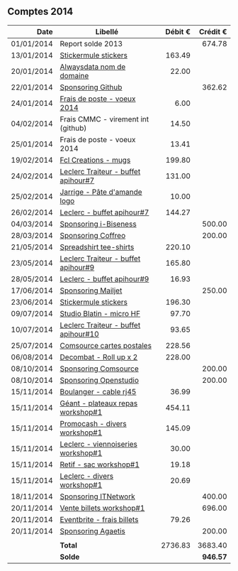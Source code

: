 
## Comptes 2014

| Date       | Libellé                                                                     | Débit €   | Crédit €  |
|-----------:|-----------------------------------------------------------------------------|----------:|----------:|
| 01/01/2014 | Report solde 2013                                                           |           |    674.78 |
| 13/01/2014 | [Stickermule stickers](invoices/in/201401_01_stickermule.pdf)               |    163.49 |           |
| 20/01/2014 | [Alwaysdata nom de domaine](invoices/in/201401_02_alwaysdata.pdf)           |     22.00 |           |
| 22/01/2014 | [Sponsoring Github](invoices/out/201401_01_github.md)                       |           |    362.62 |
| 24/01/2014 | [Frais de poste - voeux 2014](invoices/in/201401_03_poste.pdf)              |      6.00 |           |
| 04/02/2014 | Frais CMMC - virement int (github)                                          |     14.50 |           |
| 25/01/2014 | Frais de poste - voeux 2014                                                 |     13.41 |           |
| 19/02/2014 | [Fcl Creations - mugs](invoices/in/201402_01_fclcreations.pdf)              |    199.80 |           |
| 24/02/2014 | [Leclerc Traiteur - buffet apihour#7](invoices/in/201402_02_leclerc.pdf)    |    131.00 |           |
| 25/02/2014 | [Jarrige - Pâte d'amande logo](invoices/in/201402_03_jarrige.pdf)           |     10.00 |           |
| 26/02/2014 | [Leclerc - buffet apihour#7](invoices/in/201402_04_leclerc.pdf)             |    144.27 |           |
| 04/03/2014 | [Sponsoring i-Biseness](invoices/out/201402_01_ibiseness.md)                |           |    500.00 |
| 28/03/2014 | [Sponsoring Coffreo](invoices/out/201309_01_viastorage.md)                  |           |    200.00 |
| 21/05/2014 | [Spreadshirt tee-shirts](invoices/in/201405_01_spreadshirt.pdf)             |    220.10 |           |
| 23/05/2014 | [Leclerc Traiteur - buffet apihour#9](invoices/in/201405_02_leclerc.pdf)    |    165.80 |           |
| 28/05/2014 | [Leclerc - buffet apihour#9](invoices/in/201405_03_leclerc.pdf)             |     16.93 |           |
| 17/06/2014 | [Sponsoring Mailjet](invoices/out/201406_01_mailjet.md)                     |           |    250.00 |
| 23/06/2014 | [Stickermule stickers](invoices/in/201406_01_stickermule.pdf)               |    196.30 |           |
| 09/07/2014 | [Studio Blatin - micro HF](invoices/in/201407_01_studioblatin.pdf)          |     97.70 |           |
| 10/07/2014 | [Leclerc Traiteur - buffet apihour#10](invoices/in/201407_02_leclerc.pdf)   |     93.65 |           |
| 25/07/2014 | [Comsource cartes postales](invoices/in/201407_03_comsource.pdf)            |    228.56 |           |
| 06/08/2014 | [Decombat - Roll up x 2](invoices/in/201408_01_decombat.pdf)                |    228.00 |           |
| 08/10/2014 | [Sponsoring Comsource](invoices/out/201408_01_comsource.md)                 |           |    200.00 |
| 08/10/2014 | [Sponsoring Openstudio](invoices/out/201408_02_openstudio.md)               |           |    200.00 |
| 15/11/2014 | [Boulanger - cable rj45](invoices/in/201411_01_boulanger.pdf)               |     36.99 |           |
| 15/11/2014 | [Géant - plateaux repas workshop#1](invoices/in/201411_02_geant.pdf)        |    454.11 |           |
| 15/11/2014 | [Promocash - divers workshop#1](invoices/in/201411_03_promocash.pdf)        |    145.09 |           |
| 15/11/2014 | [Leclerc - viennoiseries workshop#1](invoices/in/201411_04_leclerc.pdf)     |     30.00 |           |
| 15/11/2014 | [Retif - sac workshop#1](invoices/in/201411_05_retif.pdf)                   |     19.18 |           |
| 15/11/2014 | [Leclerc - divers workshop#1](invoices/in/201411_06_leclerc.pdf)            |     20.69 |           |
| 18/11/2014 | [Sponsoring ITNetwork](invoices/out/201407_01_itn.md)                       |           |    400.00 |
| 20/11/2014 | [Vente billets workshop#1](invoices/out/workshop#1)                         |           |    696.00 |
| 20/11/2014 | [Eventbrite - frais billets]()                                              |     79.26 |           |
| 20/11/2014 | [Sponsoring Agaetis](invoices/out/201411_03_agaetis.md)                     |           |    200.00 |
|            |                                                                             |           |           |
|            |                                                                   **Total** |   2736.83 |   3683.40 |
|            |                                                                   **Solde** |           | **946.57**|
